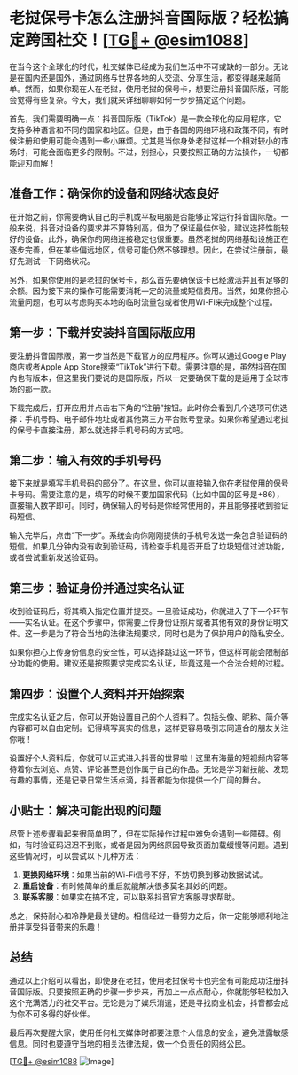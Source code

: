 # 老挝保号卡怎么注册抖音国际版？轻松搞定跨国社交！[[TG💪+ @esim1088](https://t.me/s/esim1088)]

在当今这个全球化的时代，社交媒体已经成为我们生活中不可或缺的一部分。无论是在国内还是国外，通过网络与世界各地的人交流、分享生活，都变得越来越简单。然而，如果你现在人在老挝，使用老挝的保号卡，想要注册抖音国际版，可能会觉得有些复杂。今天，我们就来详细聊聊如何一步步搞定这个问题。

首先，我们需要明确一点：抖音国际版（TikTok）是一款全球化的应用程序，它支持多种语言和不同的国家和地区。但是，由于各国的网络环境和政策不同，有时候注册和使用可能会遇到一些小麻烦。尤其是当你身处老挝这样一个相对较小的市场时，可能会面临更多的限制。不过，别担心，只要按照正确的方法操作，一切都能迎刃而解！

## 准备工作：确保你的设备和网络状态良好

在开始之前，你需要确认自己的手机或平板电脑是否能够正常运行抖音国际版。一般来说，抖音对设备的要求并不算特别高，但为了保证最佳体验，建议选择性能较好的设备。此外，确保你的网络连接稳定也很重要。虽然老挝的网络基础设施正在逐步完善，但在某些偏远地区，信号可能仍然不够理想。因此，在尝试注册前，最好先测试一下网络状况。

另外，如果你使用的是老挝的保号卡，那么首先要确保该卡已经激活并且有足够的余额。因为接下来的操作可能需要消耗一定的流量或短信费用。当然，如果你担心流量问题，也可以考虑购买本地的临时流量包或者使用Wi-Fi来完成整个过程。

## 第一步：下载并安装抖音国际版应用

要注册抖音国际版，第一步当然是下载官方的应用程序。你可以通过Google Play商店或者Apple App Store搜索“TikTok”进行下载。需要注意的是，虽然抖音在国内也有版本，但这里我们要说的是国际版，所以一定要确保下载的是适用于全球市场的那一款。

下载完成后，打开应用并点击右下角的“注册”按钮。此时你会看到几个选项可供选择：手机号码、电子邮件地址或者其他第三方平台账号登录。如果你希望通过老挝的保号卡直接注册，那么就选择手机号码的方式吧。

## 第二步：输入有效的手机号码

接下来就是填写手机号码的部分了。在这里，你可以直接输入你在老挝使用的保号卡号码。需要注意的是，填写的时候不要加国家代码（比如中国的区号是+86），直接输入数字即可。同时，确保输入的号码是你经常使用的，并且能够接收到验证码短信。

输入完毕后，点击“下一步”。系统会向你刚刚提供的手机号发送一条包含验证码的短信。如果几分钟内没有收到验证码，请检查手机是否开启了垃圾短信过滤功能，或者尝试重新发送验证码。

## 第三步：验证身份并通过实名认证

收到验证码后，将其填入指定位置并提交。一旦验证成功，你就进入了下一个环节——实名认证。在这个步骤中，你需要上传身份证照片或者其他有效的身份证明文件。这一步是为了符合当地的法律法规要求，同时也是为了保护用户的隐私安全。

如果你担心上传身份信息的安全性，可以选择跳过这一环节，但这样可能会限制部分功能的使用。建议还是按照要求完成实名认证，毕竟这是一个合法合规的过程。

## 第四步：设置个人资料并开始探索

完成实名认证之后，你可以开始设置自己的个人资料了。包括头像、昵称、简介等内容都可以自由定制。记得填写真实的信息，这样更容易吸引志同道合的朋友关注你哦！

设置好个人资料后，你就可以正式进入抖音的世界啦！这里有海量的短视频内容等待着你去浏览、点赞、评论甚至是创作属于自己的作品。无论是学习新技能、发现有趣的事情，还是记录日常生活点滴，抖音都能为你提供一个广阔的舞台。

## 小贴士：解决可能出现的问题

尽管上述步骤看起来很简单明了，但在实际操作过程中难免会遇到一些障碍。例如，有时验证码迟迟不到账，或者是因为网络原因导致页面加载缓慢等问题。遇到这些情况时，可以尝试以下几种方法：

1. **更换网络环境**：如果当前的Wi-Fi信号不好，不妨切换到移动数据试试。
2. **重启设备**：有时候简单的重启就能解决很多莫名其妙的问题。
3. **联系客服**：如果实在搞不定，可以联系抖音官方客服寻求帮助。

总之，保持耐心和冷静是最关键的。相信经过一番努力之后，你一定能够顺利地注册并享受抖音带来的乐趣！

## 总结

通过以上介绍可以看出，即使身在老挝，使用老挝保号卡也完全有可能成功注册抖音国际版。只要按照正确的步骤一步步来，再加上一点点耐心，你就能够轻松加入这个充满活力的社交平台。无论是为了娱乐消遣，还是寻找商业机会，抖音都会成为你不可多得的好伙伴。

最后再次提醒大家，使用任何社交媒体时都要注意个人信息的安全，避免泄露敏感信息。同时也要遵守当地的相关法律法规，做一个负责任的网络公民。

[[TG💪+ @esim1088](https://t.me/s/esim1088) ![Image](https://i.postimg.cc/4NQfJmqS/Snipaste-2025-05-13-00-14-12.png)]